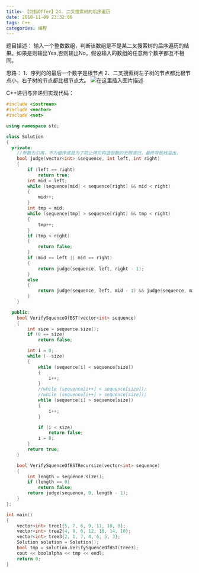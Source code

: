 ```yaml
---
title: 【剑指Offer】24. 二叉搜索树的后序遍历
date: 2018-11-09 23:32:06
tags: C++
categories: 编程
---
```


题目描述：
输入一个整数数组，判断该数组是不是某二叉搜索树的后序遍历的结果。如果是则输出Yes,否则输出No。假设输入的数组的任意两个数字都互不相同。

思路：
1、序列的的最后一个数字是根节点
2、二叉搜索树左子树的节点都比根节点小，右子树的节点都比根节点大。
![在这里插入图片描述](https://img-blog.csdn.net/20181020211958624?watermark/2/text/aHR0cHM6Ly9ibG9nLmNzZG4ubmV0L3UwMTA0MTI4NTg=/font/5a6L5L2T/fontsize/400/fill/I0JBQkFCMA==/dissolve/70)

C++递归与非递归实现代码：

<!--more-->

```cpp
#include <iostream>
#include <vector>
#include <set>

using namespace std;

class Solution
{
  private:
	//参数为引用，不为值传递是为了防止拷贝构造函数的无限递归，最终导致栈溢出。
	bool judge(vector<int> &sequence, int left, int right)
	{
		if (left == right)
			return true;
		int mid = left;
		while (sequence[mid] < sequence[right] && mid < right)
		{
			mid++;
		}
		int tmp = mid;
		while (sequence[tmp] > sequence[right] && tmp < right)
		{
			tmp++;
		}
		if (tmp < right)
		{
			return false;
		}
		if (mid == left || mid == right)
		{
			return judge(sequence, left, right - 1);
		}
		else
		{
			return judge(sequence, left, mid - 1) && judge(sequence, mid, right - 1);
		}
	}

  public:
	bool VerifySquenceOfBST(vector<int> sequence)
	{
		int size = sequence.size();
		if (0 == size)
			return false;

		int i = 0;
		while (--size)
		{
			while (sequence[i] < sequence[size])
			{
				i++;
			}
			//while (sequence[i++] < sequence[size]);
			//while (sequence[i++] > sequence[size]);
			while (sequence[i] > sequence[size])
			{
				i++;
			}

			if (i < size)
				return false;
			i = 0;
		}
		return true;
	}

	bool VerifySquenceOfBSTRecursize(vector<int> sequence)
	{
		int length = sequence.size();
		if (length == 0)
			return false;
		return judge(sequence, 0, length - 1);
	}
};

int main()
{
	vector<int> tree1{5, 7, 6, 9, 11, 10, 8};
	vector<int> tree2{4, 8, 6, 12, 16, 14, 10};
	vector<int> tree3{2, 1, 7, 4, 6, 5, 3};
	Solution solution = Solution();
	bool tmp = solution.VerifySquenceOfBST(tree3);
	cout << boolalpha << tmp << endl;
	return 0;
}

```

